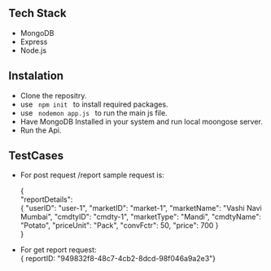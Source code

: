 ## Tech Stack 
- MongoDB
- Express
- Node.js

## Instalation

- Clone the repositry.
- use <code> npm init </code> to install required packages.
- use <code> nodemon app.js </code> to run the main js file.
- Have MongoDB Installed in your system and run local moongose server.
- Run the Api.

##  TestCases

- For post request /report sample request is:<br>
  <p>
    {<br>
        "reportDetails": <br>{
          "userID": "user-1",
          "marketID": "market-1",
          "marketName": "Vashi Navi Mumbai",
          "cmdtyID": "cmdty-1",
          "marketType": "Mandi",
          "cmdtyName": "Potato",
          "priceUnit": "Pack",
          "convFctr": 50,
          "price": 700
      }<br>
    }
  </p>

- For get report request: <br>
  { reportID: "949832f8-48c7-4cb2-8dcd-98f046a9a2e3"}

